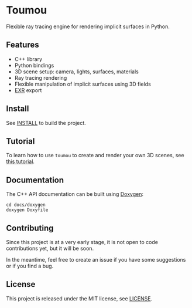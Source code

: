 # Toumou

Flexible ray tracing engine for rendering implicit surfaces in Python.

## Features

- C++ library
- Python bindings
- 3D scene setup: camera, lights, surfaces, materials
- Ray tracing rendering
- Flexible manipulation of implicit surfaces using 3D fields
- [EXR](https://github.com/AcademySoftwareFoundation/openexr) export

## Install

See [INSTALL](INSTALL.md) to build the project.

## Tutorial

To learn how to use `toumou` to create and render your own 3D scenes, see [this tutorial](docs/TUTORIAL.md).

## Documentation

The C++ API documentation can be built using [Doxygen](https://www.doxygen.nl/): 

```
cd docs/doxygen
doxygen Doxyfile
```

## Contributing

Since this project is at a very early stage, it is not open to code contributions yet, but it will be soon.

In the meantime, feel free to create an issue if you have some suggestions or if you find a bug.

## License

This project is released under the MIT license, see [LICENSE](LICENSE.md).
